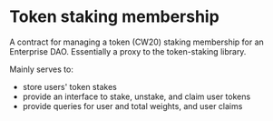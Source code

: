 # Token staking membership

A contract for managing a token (CW20) staking membership for an Enterprise DAO.
Essentially a proxy to the token-staking library.

Mainly serves to:
- store users' token stakes
- provide an interface to stake, unstake, and claim user tokens
- provide queries for user and total weights, and user claims